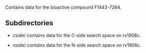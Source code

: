 Contains data for the bioactive compound F1443-7264.

## Subdirectories

- cside/ contains data for the C-side search space on rv1908c.

- nside/ contains data for the N-side search space on rv1908c.

